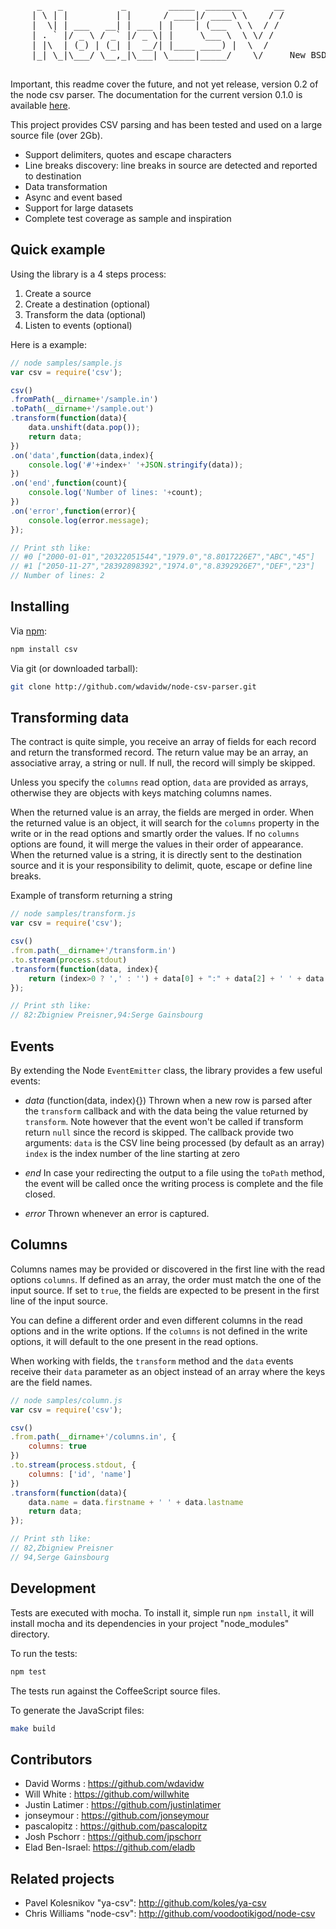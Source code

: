 <pre>
     _   _           _        _____  _______      __
    | \ | |         | |      / ____|/ ____\ \    / /
    |  \| | ___   __| | ___ | |    | (___  \ \  / / 
    | . ` |/ _ \ / _` |/ _ \| |     \___ \  \ \/ /  
    | |\  | (_) | (_| |  __/| |____ ____) |  \  /   
    |_| \_|\___/ \__,_|\___| \_____|_____/    \/     New BSD License

</pre>

Important, this readme cover the future, and not yet release, version 0.2 of the node csv parser. The documentation for the current version 0.1.0 is available [here][0.1].

This project provides CSV parsing and has been tested and used on a large source file (over 2Gb).

-   Support delimiters, quotes and escape characters
-   Line breaks discovery: line breaks in source are detected and reported to destination
-   Data transformation
-   Async and event based
-   Support for large datasets
-   Complete test coverage as sample and inspiration

Quick example
-------------

Using the library is a 4 steps process:

1.	Create a source
2.	Create a destination (optional)
3.	Transform the data (optional)
4.  Listen to events (optional)

Here is a example:

```javascript
// node samples/sample.js
var csv = require('csv');

csv()
.fromPath(__dirname+'/sample.in')
.toPath(__dirname+'/sample.out')
.transform(function(data){
	data.unshift(data.pop());
	return data;
})
.on('data',function(data,index){
	console.log('#'+index+' '+JSON.stringify(data));
})
.on('end',function(count){
	console.log('Number of lines: '+count);
})
.on('error',function(error){
	console.log(error.message);
});

// Print sth like:
// #0 ["2000-01-01","20322051544","1979.0","8.8017226E7","ABC","45"]
// #1 ["2050-11-27","28392898392","1974.0","8.8392926E7","DEF","23"]
// Number of lines: 2
```

Installing
----------

Via [npm](http://github.com/isaacs/npm):

```bash
npm install csv
```

Via git (or downloaded tarball):

```bash
git clone http://github.com/wdavidw/node-csv-parser.git
```

Transforming data
-----------------

The contract is quite simple, you receive an array of fields for each record and return the transformed record. The return value may be an array, an associative array, a string or null. If null, the record will simply be skipped.

Unless you specify the `columns` read option, `data` are provided as arrays, otherwise they are objects with keys matching columns names.

When the returned value is an array, the fields are merged in order. When the returned value is an object, it will search for the `columns` property in the write or in the read options and smartly order the values. If no `columns` options are found, it will merge the values in their order of appearance. When the returned value is a string, it is directly sent to the destination source and it is your responsibility to delimit, quote, escape or define line breaks.

Example of transform returning a string

```javascript
// node samples/transform.js
var csv = require('csv');

csv()
.from.path(__dirname+'/transform.in')
.to.stream(process.stdout)
.transform(function(data, index){
	return (index>0 ? ',' : '') + data[0] + ":" + data[2] + ' ' + data[1];
});

// Print sth like:
// 82:Zbigniew Preisner,94:Serge Gainsbourg
```

Events
------

By extending the Node `EventEmitter` class, the library provides a few useful events:

-	*data* (function(data, index){})
    Thrown when a new row is parsed after the `transform` callback and with the data being the value returned by `transform`. Note however that the event won't be called if transform return `null` since the record is skipped.
	The callback provide two arguments:
	`data` is the CSV line being processed (by default as an array)
	`index` is the index number of the line starting at zero
    
-   *end*
    In case your redirecting the output to a file using the `toPath` method, the event will be called once the writing process is complete and the file closed.
    
-   *error*
    Thrown whenever an error is captured.

Columns
-------

Columns names may be provided or discovered in the first line with the read options `columns`. If defined as an array, the order must match the one of the input source. If set to `true`, the fields are expected to be present in the first line of the input source.

You can define a different order and even different columns in the read options and in the write options. If the `columns` is not defined in the write options, it will default to the one present in the read options. 

When working with fields, the `transform` method and the `data` events receive their `data` parameter as an object instead of an array where the keys are the field names.

```javascript
// node samples/column.js
var csv = require('csv');

csv()
.from.path(__dirname+'/columns.in', {
	columns: true
})
.to.stream(process.stdout, {
	columns: ['id', 'name']
})
.transform(function(data){
	data.name = data.firstname + ' ' + data.lastname
	return data;
});

// Print sth like:
// 82,Zbigniew Preisner
// 94,Serge Gainsbourg
```

Development
-----------

Tests are executed with mocha. To install it, simple run `npm install`, it will install
mocha and its dependencies in your project "node_modules" directory.

To run the tests:
```bash
npm test
```

The tests run against the CoffeeScript source files.

To generate the JavaScript files:
```bash
make build
```

Contributors
------------

*	David Worms : <https://github.com/wdavidw>
*	Will White : <https://github.com/willwhite>
*	Justin Latimer : <https://github.com/justinlatimer>
*	jonseymour : <https://github.com/jonseymour>
*	pascalopitz : <https://github.com/pascalopitz>
*	Josh Pschorr : <https://github.com/jpschorr>
*   Elad Ben-Israel: <https://github.com/eladb>

Related projects
----------------

*   Pavel Kolesnikov "ya-csv": <http://github.com/koles/ya-csv>
*   Chris Williams "node-csv": <http://github.com/voodootikigod/node-csv>

[0.1]: https://github.com/wdavidw/node-csv-parser/tree/v0.1
